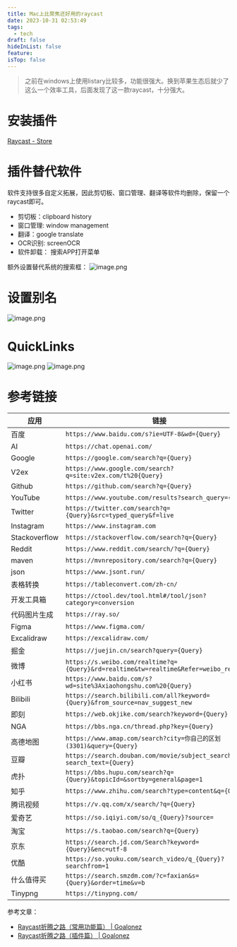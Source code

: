 ```yaml
---
title: Mac上比聚焦还好用的raycast
date: 2023-10-31 02:53:49
tags:
  - tech
draft: false
hideInList: false
feature: 
isTop: false
---
```

> 之前在windows上使用listary比较多，功能很强大。换到苹果生态后就少了这么一个效率工具，后面发现了这一款raycast，十分强大。

# 安装插件
[Raycast - Store](https://www.raycast.com/store)


# 插件替代软件
软件支持很多自定义拓展，因此剪切板、窗口管理、翻译等软件均删除，保留一个raycast即可。
- 剪切板：clipboard history
- 窗口管理: window management
- 翻译：google translate
- OCR识别: screenOCR
- 软件卸载： 搜索APP打开菜单

额外设置替代系统的搜索框：
![image.png](https://bestkxt.oss-cn-guangzhou.aliyuncs.com/img/202310310415790.png)


# 设置别名

![image.png](https://bestkxt.oss-cn-guangzhou.aliyuncs.com/img/202310310415644.png)

# QuickLinks

![image.png](https://bestkxt.oss-cn-guangzhou.aliyuncs.com/img/202310310356516.png)
![image.png](https://bestkxt.oss-cn-guangzhou.aliyuncs.com/img/202310310356924.png)

<!--more-->

# 参考链接
|应用|链接|
|---|---|
|百度|`https://www.baidu.com/s?ie=UTF-8&wd={Query}`|
|AI|`https://chat.openai.com/`|
|Google|`https://google.com/search?q={Query}`|
|V2ex|`https://www.google.com/search?q=site:v2ex.com/t%20{Query}`|
|Github|`https://github.com/search?q={Query}`|
|YouTube|`https://www.youtube.com/results?search_query={Query}`|
|Twitter|`https://twitter.com/search?q={Query}&src=typed_query&f=live`|
|Instagram|`https://www.instagram.com`|
|Stackoverflow|`https://stackoverflow.com/search?q={Query}`|
|Reddit|`https://www.reddit.com/search/?q={Query}`|
|maven|`https://mvnrepository.com/search?q={Query}`|
|json|`https://www.jsont.run/`|
|表格转换|`https://tableconvert.com/zh-cn/`|
|开发工具箱|`https://ctool.dev/tool.html#/tool/json?category=conversion`|
|代码图片生成|`https://ray.so/`|
|Figma|`https://www.figma.com/`|
|Excalidraw|`https://excalidraw.com/`|
|掘金|`https://juejin.cn/search?query={Query}`|
|微博|`https://s.weibo.com/realtime?q={Query}&rd=realtime&tw=realtime&Refer=weibo_realtime`|
|小红书|`https://www.baidu.com/s?wd=site%3Axiaohongshu.com%20{Query}`|
|Bilibili|`https://search.bilibili.com/all?keyword={Query}&from_source=nav_suggest_new`|
|即刻|`https://web.okjike.com/search?keyword={Query}`|
|NGA|`https://bbs.nga.cn/thread.php?key={Query}`|
|高德地图|`https://www.amap.com/search?city=你自己的区划(3301)&query={Query}`|
|豆瓣|`https://search.douban.com/movie/subject_search?search_text={Query}`|
|虎扑|`https://bbs.hupu.com/search?q={Query}&topicId=&sortby=general&page=1`|
|知乎|`https://www.zhihu.com/search?type=content&q={Query}`|
|腾讯视频|`https://v.qq.com/x/search/?q={Query}`|
|爱奇艺|`https://so.iqiyi.com/so/q_{Query}?source=`|
|淘宝|`https://s.taobao.com/search?q={Query}`|
|京东|`https://search.jd.com/Search?keyword={Query}&enc=utf-8`|
|优酷|`https://so.youku.com/search_video/q_{Query}?searchfrom=1`|
|什么值得买|`https://search.smzdm.com/?c=faxian&s={Query}&order=time&v=b`|
|Tinypng|`https://tinypng.com/`|

参考文章：
- [Raycast折腾之路（常用功能篇） | Goalonez](https://goalonez.github.io/blog/Raycast%E6%8A%98%E8%85%BE%E4%B9%8B%E8%B7%AF%EF%BC%88%E5%B8%B8%E7%94%A8%E5%8A%9F%E8%83%BD%E7%AF%87%EF%BC%89)
- [Raycast折腾之路（插件篇） | Goalonez](https://goalonez.github.io/blog/Raycast%E6%8A%98%E8%85%BE%E4%B9%8B%E8%B7%AF%EF%BC%88%E6%8F%92%E4%BB%B6%E7%AF%87%EF%BC%89)

